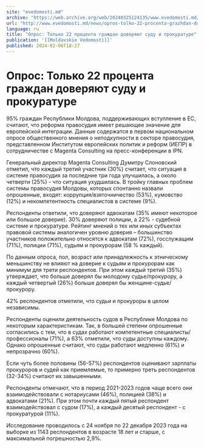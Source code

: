 ```yaml
---
site: "evedomosti.md"
archive: "https://web.archive.org/web/20240325124135/www.evedomosti.md/news/opros-tolko-22-procenta-grazhdan-doveryayut-sudu-i-prokuratu"
url: "http://www.evedomosti.md/news/opros-tolko-22-procenta-grazhdan-doveryayut-sudu-i-prokuratu"
language: ru
title: "Опрос: Только 22 процента граждан доверяют суду и прокуратуре"
publication: '[[Moldavskie Vedomosti]]'
published: 2024-02-06T18:27
---
```


# Опрос: Только 22 процента граждан доверяют суду и прокуратуре

95% граждан Республики Молдова, поддерживающих вступление в ЕС, считают, что реформа правосудия имеет решающее значение для европейской интеграции. Данные содержатся в первом национальном опросе общественного мнения о неподкупности в секторе правосудия, представленном Институтом европейских политик и реформ (ИЕПР) в сотрудничестве с Magenta Consulting на пресс-конференции в IPN.

Генеральный директор Magenta Consulting Думитру Слоновский отметил, что каждый третий участник (30%) считает, что ситуация в системе правосудия за последние три года улучшилась, а около четверти (25%) - что ситуация ухудшилась. В тройку главных проблем системы правосудия Молдовы, которых спонтанно назвали опрошенные, входят: коррупция/взяточничество (53%), кумовство (12%) и некомпетентность специалистов в системе (9%).

Респонденты ответили, что доверяют адвокатам (35% имеют некоторое или большое доверие). 30% доверяют полиции, а 22% - судебной системе и прокуратуре. Рейтинг мнений о тех или иных субъектах правовой системы аналогичен уровню доверия – большинство участников положительно относятся к адвокатам (72%), госслужащим (71%), полиции (71%), судьям и прокурорам (58 % каждый).

По данным опроса, пол, возраст или принадлежность к этническому меньшинству не влияют на доверие к судьям и прокурорам как минимум для трети респондентов. При этом каждый третий (35%) утверждает, что больше доверял бы молодому судье/прокурору, а каждый четвертый (26%) больше доверял бы женщине-судье/прокурору.

42% респондентов отметили, что судьи и прокуроры в целом независимы.

Респонденты оценили деятельность судов в Республике Молдова по некоторым характеристикам. Так, в большей степени опрошенные согласились с тем, что в судах работают компетентные специалисты/профессионалы (71%), а 63% отметили, что суды доступны каждому. Однако опрошенные считают, что суды работают медленно (61%) и непрозрачно (60%).

Если чуть более половины (56-57%) респондентов оценивают зарплаты прокуроров и судей как приемлемые, то примерно треть респондентов (32-34%) считают их завышенными.

Респонденты отмечают, что в период 2021-2023 годов чаще всего они взаимодействовали с нотариусами (46%), полицией (38%) и адвокатами (21%). При этом почти каждый пятый респондент взаимодействовал с судом (17%), а каждый десятый респондент - с прокуратурой (11%).

Исследование проводилось с 24 ноября по 22 декабря 2023 года на выборке из 1143 респондентов в возрасте 18 лет и старше, с максимальной погрешностью 2,9%.